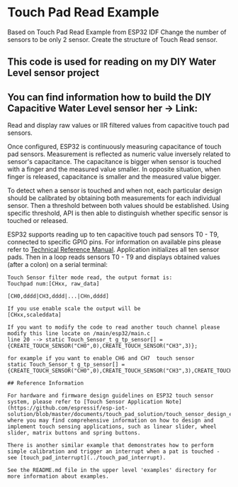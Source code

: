 # Touch Pad Read Example
Based on Touch Pad Read Example from ESP32 IDF 
Change the number of sensors to be only 2 sensor. Create the structure of Touch Read sensor.

## This code is used for reading on my DIY Water Level sensor project 
## You can find information how to build the DIY Capacitive Water Level sensor her -> Link:

Read and display raw values or IIR filtered values from capacitive touch pad sensors. 

Once configured, ESP32 is continuously measuring capacitance of touch pad sensors. Measurement is reflected as numeric value inversely related to sensor's capacitance. The capacitance is bigger when sensor is touched with a finger and the measured value smaller. In opposite situation, when finger is released, capacitance is smaller and the measured value bigger.

To detect when a sensor is touched and when not, each particular design should be calibrated by obtaining both measurements for each individual sensor. Then a threshold between both values should be established. Using specific threshold, API is then able to distinguish whether specific sensor is touched or released.

ESP32 supports reading up to ten capacitive touch pad sensors T0 - T9, connected to specific GPIO pins. For information on available pins please refer to [Technical Reference Manual](https://espressif.com/sites/default/files/documentation/esp32_technical_reference_manual_en.pdf). Application initializes all ten sensor pads. Then in a loop reads sensors T0 - T9 and displays obtained values (after a colon) on a serial terminal:

```
Touch Sensor filter mode read, the output format is: 
Touchpad num:[CHxx, raw_data]

[CH0,dddd|CH3,dddd|...|CHn,dddd]

If you use enable scale the output will be
[CHxx,scaleddata]

If you want to modify the code to read another touch channel please modify this line locate on /main/esp32/main.c
line 20 --> static Touch_Sensor_t g_tp_sensor[] ={CREATE_TOUCH_SENSOR("CH0",0),CREATE_TOUCH_SENSOR("CH3",3)};

for example if you want to enable CH6 and CH7  touch sensor
static Touch_Sensor_t g_tp_sensor[] ={CREATE_TOUCH_SENSOR("CH0",0),CREATE_TOUCH_SENSOR("CH3",3),CREATE_TOUCH_SENSOR("CH6",6),CREATE_TOUCH_SENSOR("CH7",7))};

## Reference Information

For hardware and firmware design guidelines on ESP32 touch sensor system, please refer to [Touch Sensor Application Note](https://github.com/espressif/esp-iot-solution/blob/master/documents/touch_pad_solution/touch_sensor_design_en.md), where you may find comprehensive information on how to design and implement touch sensing applications, such as linear slider, wheel slider, matrix buttons and spring buttons.

There is another similar example that demonstrates how to perform simple calibration and trigger an interrupt when a pat is touched - see [touch_pad_interrupt](../touch_pad_interrupt).

See the README.md file in the upper level 'examples' directory for more information about examples.
